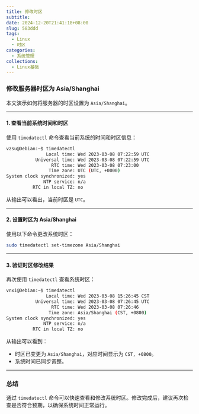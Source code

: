 ```yaml
---
title: 修改时区
subtitle:
date: 2024-12-20T21:41:18+08:00
slug: 583ddd
tags:
  - Linux
  - 时区
categories:
  - 系统管理
collections:
  - Linux基础
---
```



### 修改服务器时区为 Asia/Shanghai

本文演示如何将服务器的时区设置为 `Asia/Shanghai`。

---

#### 1. 查看当前系统时间和时区

使用 `timedatectl` 命令查看当前系统的时间和时区信息：

```bash
vzsu@Debian:~$ timedatectl
               Local time: Wed 2023-03-08 07:22:59 UTC
           Universal time: Wed 2023-03-08 07:22:59 UTC
                 RTC time: Wed 2023-03-08 07:23:00
                Time zone: UTC (UTC, +0000)
System clock synchronized: yes
              NTP service: n/a
          RTC in local TZ: no
```

从输出可以看出，当前时区是 `UTC`。

---

#### 2. 设置时区为 Asia/Shanghai

使用以下命令更改系统时区：

```bash
sudo timedatectl set-timezone Asia/Shanghai
```

---

#### 3. 验证时区修改结果

再次使用 `timedatectl` 查看系统时区：

```bash
vnxi@Debian:~$ timedatectl
               Local time: Wed 2023-03-08 15:26:45 CST
           Universal time: Wed 2023-03-08 07:26:45 UTC
                 RTC time: Wed 2023-03-08 07:26:46
                Time zone: Asia/Shanghai (CST, +0800)
System clock synchronized: yes
              NTP service: n/a
          RTC in local TZ: no
```

从输出可以看到：

* 时区已变更为 `Asia/Shanghai`，对应时间显示为 `CST, +0800`。
* 系统时间已同步调整。

---

### 总结

通过 `timedatectl` 命令可以快速查看和修改系统时区。修改完成后，建议再次检查是否符合预期，以确保系统时间正常运行。

